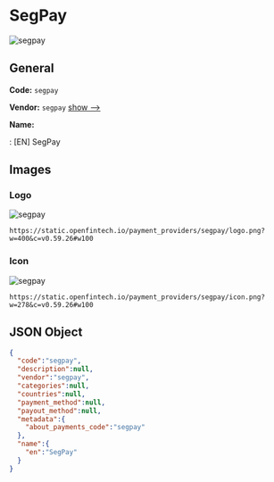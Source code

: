 
# SegPay 
![segpay](https://static.openfintech.io/payment_providers/segpay/logo.png?w=400&c=v0.59.26#w100)  

## General 
 
**Code:** `segpay` 
 
**Vendor:** `segpay` [show -->](/vendors/segpay/) 
 
**Name:** 
 
:	[EN] SegPay 
 

## Images 

### Logo 
 
![segpay](https://static.openfintech.io/payment_providers/segpay/logo.png?w=400&c=v0.59.26#w100)  

```
https://static.openfintech.io/payment_providers/segpay/logo.png?w=400&c=v0.59.26#w100
```  

### Icon 
 
![segpay](https://static.openfintech.io/payment_providers/segpay/icon.png?w=278&c=v0.59.26#w100)  

```
https://static.openfintech.io/payment_providers/segpay/icon.png?w=278&c=v0.59.26#w100
```  

## JSON Object 

```json
{
  "code":"segpay",
  "description":null,
  "vendor":"segpay",
  "categories":null,
  "countries":null,
  "payment_method":null,
  "payout_method":null,
  "metadata":{
    "about_payments_code":"segpay"
  },
  "name":{
    "en":"SegPay"
  }
}
```  
